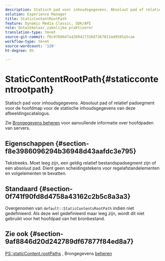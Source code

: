 ```yaml
---
description: Statisch pad voor inhoudsgegevens. Absoluut pad of relatief padsegment voor de hoofdmap voor de statische inhoudsgegevens van deze afbeeldingscatalogus.
solution: Experience Manager
title: StaticContentRootPath
feature: Dynamic Media Classic, SDK/API
role: Ontwikkelaar,zakelijke praktiserer
translation-type: tm+mt
source-git-commit: f6c97606d7a4209427316d7367013ad9585a5cae
workflow-type: tm+mt
source-wordcount: '120'
ht-degree: 0%

---
```



# StaticContentRootPath{#staticcontentrootpath}

Statisch pad voor inhoudsgegevens. Absoluut pad of relatief padsegment voor de hoofdmap voor de statische inhoudsgegevens van deze afbeeldingscatalogus.

Zie [Brongegevens beheren](../../../../../is-api/image-serving-api-ref/c-configuration-and-administration/c-configuration-and-administration.md#concept-1ec4d9f0e58a430cae045761f1ff9173) voor aanvullende informatie over hoofdpaden van servers.

## Eigenschappen {#section-f8e3986096294b36948d43aafdc3e795}

Tekstreeks. Moet leeg zijn, een geldig relatief bestandspadsegment zijn of een absoluut pad. Dient geen scheidingstekens voor regelafstandelementen en volgelementen te bevatten.

## Standaard {#section-0f741f90fd8d4758a43162c2b5c8a3a3}

Overgenomen van `default::StaticContentsRootPath` indien niet gedefinieerd. Als deze wel gedefinieerd maar leeg zijn, wordt dit niet gebruikt voor het hoofdpad van het bronbestand.

## Zie ook {#section-9af8846d20d242789df67877f84ed8a7}

[PS::staticContent.rootPaths](../../../../../is-api/image-catalog/image-serving-api-ref/c-image-catalog-reference/c-attributes-reference/r-staticcontentrootpath.md#reference-a2b5368d078349828d282357681bb2a5) , Brongegevens   [beheren](../../../../../is-api/image-serving-api-ref/c-configuration-and-administration/c-configuration-and-administration.md#concept-1ec4d9f0e58a430cae045761f1ff9173)

